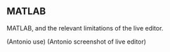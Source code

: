 ## MATLAB

MATLAB, and the relevant limitations of the live editor.


(Antonio use)
(Antonio screenshot of live editor)
